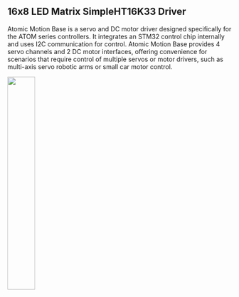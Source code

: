 
<h2>16x8 LED Matrix SimpleHT16K33 Driver</h2>

Atomic Motion Base is a servo and DC motor driver designed specifically for the ATOM series controllers. It integrates an STM32 control chip internally and uses I2C communication for control. Atomic Motion Base provides 4 servo channels and 2 DC motor interfaces, offering convenience for scenarios that require control of multiple servos or motor drivers, such as multi-axis servo robotic arms or small car motor control.



 <img  width="35%" src="https://github.com/romankiss/R-IoT/assets/30365471/702457e9-81a1-44f5-8e2a-944b1b252c7d">

 
